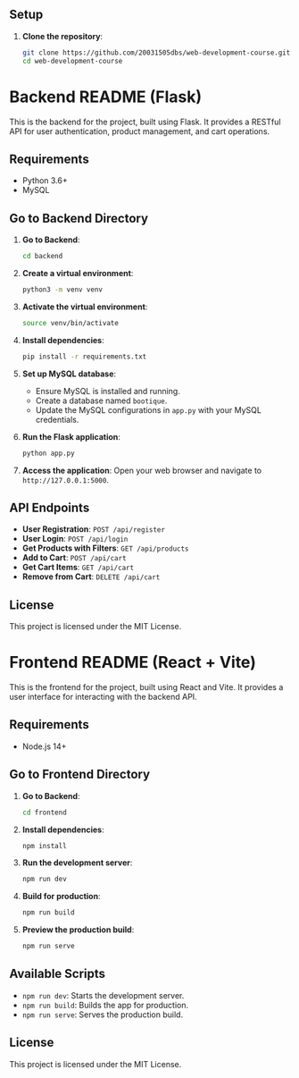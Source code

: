 ## Setup

1. **Clone the repository**:

   ```sh
   git clone https://github.com/20031505dbs/web-development-course.git
   cd web-development-course
   ```

# Backend README (Flask)

This is the backend for the project, built using Flask. It provides a RESTful API for user authentication, product management, and cart operations.

## Requirements

- Python 3.6+
- MySQL

## Go to Backend Directory

1. **Go to Backend**:

   ```sh
   cd backend
   ```

2. **Create a virtual environment**:

   ```sh
   python3 -m venv venv
   ```

3. **Activate the virtual environment**:

   ```sh
   source venv/bin/activate
   ```

4. **Install dependencies**:

   ```sh
   pip install -r requirements.txt
   ```

5. **Set up MySQL database**:

   - Ensure MySQL is installed and running.
   - Create a database named `bootique`.
   - Update the MySQL configurations in `app.py` with your MySQL credentials.

6. **Run the Flask application**:

   ```sh
   python app.py
   ```

7. **Access the application**:
   Open your web browser and navigate to `http://127.0.0.1:5000`.

## API Endpoints

- **User Registration**: `POST /api/register`
- **User Login**: `POST /api/login`
- **Get Products with Filters**: `GET /api/products`
- **Add to Cart**: `POST /api/cart`
- **Get Cart Items**: `GET /api/cart`
- **Remove from Cart**: `DELETE /api/cart`

## License

This project is licensed under the MIT License.

# Frontend README (React + Vite)

This is the frontend for the project, built using React and Vite. It provides a user interface for interacting with the backend API.

## Requirements

- Node.js 14+

## Go to Frontend Directory

1. **Go to Backend**:

   ```sh
   cd frontend
   ```

2. **Install dependencies**:

   ```sh
   npm install
   ```

3. **Run the development server**:

   ```sh
   npm run dev
   ```

4. **Build for production**:

   ```sh
   npm run build
   ```

5. **Preview the production build**:
   ```sh
   npm run serve
   ```

## Available Scripts

- `npm run dev`: Starts the development server.
- `npm run build`: Builds the app for production.
- `npm run serve`: Serves the production build.

## License

This project is licensed under the MIT License.
